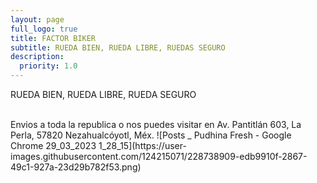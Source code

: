 ```yaml
---
layout: page
full_logo: true
title: FACTOR BIKER
subtitle: RUEDA BIEN, RUEDA LIBRE, RUEDAS SEGURO 
description:
  priority: 1.0
---
```

<p class="describe-text">RUEDA BIEN, RUEDA LIBRE, RUEDA SEGURO</p>
<br>
<Para mas informacion o dudas Urbinael088@gmail.com>
Envios a toda la republica o nos puedes visitar en  Av. Pantitlán 603, La Perla, 57820 Nezahualcóyotl, Méx.
![Posts _ Pudhina Fresh - Google Chrome 29_03_2023 1_28_15](https://user-images.githubusercontent.com/124215071/228738909-edb9910f-2867-49c1-927a-23d29b782f53.png)




<br>
<br>
<br>
<br>
<br>
<br>
<br>
